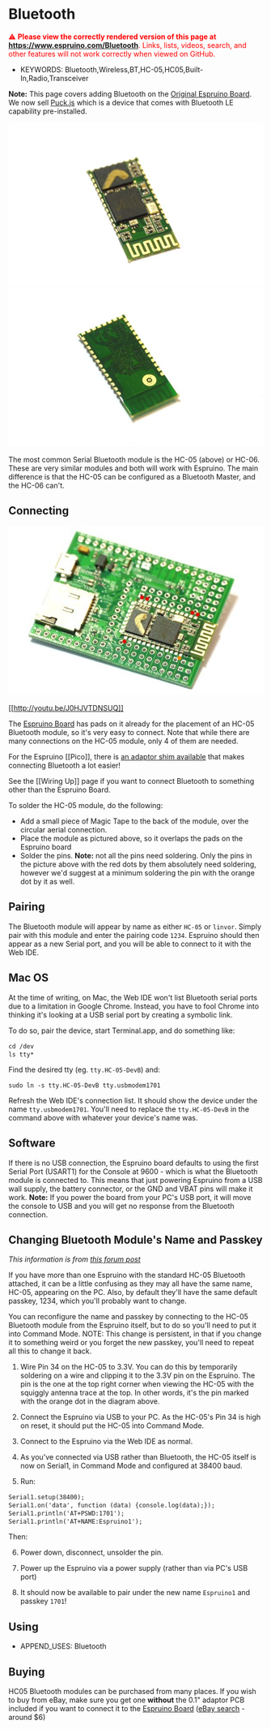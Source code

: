 <!--- Copyright (c) 2013 Gordon Williams, Pur3 Ltd. See the file LICENSE for copying permission. -->
Bluetooth
=========

<span style="color:red">:warning: **Please view the correctly rendered version of this page at https://www.espruino.com/Bluetooth**. Links, lists, videos, search, and other features will not work correctly when viewed on GitHub.</span>

* KEYWORDS: Bluetooth,Wireless,BT,HC-05,HC05,Built-In,Radio,Transceiver

**Note:** This page covers adding Bluetooth on the [Original Espruino Board](/EspruinoBoard).
We now sell [Puck.js](/Puck.js) which is a device that comes with Bluetooth LE capability pre-installed.

![HC-05 front](Bluetooth/HC05_front.jpg)
![HC-05 back](Bluetooth/HC05_back.jpg)

The most common Serial Bluetooth module is the HC-05 (above) or HC-06. These are very similar modules and both will work with Espruino. The main difference is that the HC-05 can be configured as a Bluetooth Master, and the HC-06 can't.

Connecting
--------

![HC-05 module on Espruino](Bluetooth/HC05_placed.jpg)

[[http://youtu.be/J0HJVTDNSUQ]]

The [Espruino Board](/EspruinoBoard) has pads on it already for the placement of an HC-05 Bluetooth module, so it's very easy to connect. Note that while there are many connections on the HC-05 module, only 4 of them are needed.

For the Espruino [[Pico]], there is [an adaptor shim available](/Shims#bluetooth-0-1-adaptor) that makes connecting Bluetooth a lot easier!

See the [[Wiring Up]] page if you want to connect Bluetooth to something other than the Espruino Board.

To solder the HC-05 module, do the following:

* Add a small piece of Magic Tape to the back of the module, over the circular aerial connection.
* Place the module as pictured above, so it overlaps the pads on the Espruino board
* Solder the pins. **Note:** not all the pins need soldering. Only the pins in the picture above with the red dots by them absolutely need soldering, however we'd suggest at a minimum soldering the pin with the orange dot by it as well.

Pairing
------

The Bluetooth module will appear by name as either ```HC-05``` or ```linvor```. Simply pair with this module and enter the pairing code ```1234```. Espruino should then appear as a new Serial port, and you will be able to connect to it with the Web IDE.

Mac OS
-----

At the time of writing, on Mac, the Web IDE won't list Bluetooth serial ports due to a limitation in Google Chrome. Instead, you have to fool Chrome into thinking it's looking at a USB serial port by creating a symbolic link.

To do so, pair the device, start Terminal.app, and do something like:

```
cd /dev
ls tty*
```

Find the desired tty (eg. `tty.HC-05-DevB`) and:

```
sudo ln -s tty.HC-05-DevB tty.usbmodem1701
```

Refresh the Web IDE's connection list. It should show the device under the name `tty.usbmodem1701`.  You'll need to replace the `tty.HC-05-DevB` in the command above with whatever your device's name was.

Software
-------

If there is no USB connection, the Espruino board defaults to using the first Serial Port (USART1) for the Console at 9600 - which is what the Bluetooth module is connected to. This means that just powering Espruino from a USB wall supply, the battery connector, or the GND and VBAT pins will make it work. **Note:** If you power the board from your PC's USB port, it will move the console to USB and you will get no response from the Bluetooth connection.

Changing Bluetooth Module's Name and Passkey
---------------------------------------

_This information is from [this forum post](http://forum.espruino.com/conversations/454/)_

If you have more than one Espruino with the standard HC-05 Bluetooth attached, it can be a little confusing as they may all have the same name, HC-05, appearing on the PC. Also, by default they'll have the same default passkey, 1234, which you'll probably want to change.

You can reconfigure the name and passkey by connecting to the HC-05 Bluetooth module from the Espruino itself, but to do so you'll need to put it into Command Mode.  NOTE: This change is persistent, in that if you change it to something weird or you forget the new passkey, you'll need to repeat all this to change it back.

1. Wire Pin 34 on the HC-05 to 3.3V.  You can do this by temporarily soldering on a wire and clipping it to the 3.3V pin on the Espruino.  The pin is the one at the top right corner when viewing the HC-05 with the squiggly antenna trace at the top.  In other words, it's the pin marked with the orange dot in the diagram above.

2. Connect the Espruino via USB to your PC.  As the HC-05's Pin 34 is high on reset, it should put the HC-05 into Command Mode.

3. Connect to the Espruino via the Web IDE as normal.

4. As you've connected via USB rather than Bluetooth, the HC-05 itself is now on Serial1, in Command Mode and configured at 38400 baud.

5. Run:

```
Serial1.setup(38400);
Serial1.on('data', function (data) {console.log(data);});
Serial1.println('AT+PSWD:1701');
Serial1.println('AT+NAME:Espruino1');
```

Then:

6. Power down, disconnect, unsolder the pin.

7. Power up the Espruino via a power supply (rather than via PC's USB port)

8. It should now be available to pair under the new name `Espruino1` and passkey `1701`!

Using
-----

* APPEND_USES: Bluetooth

Buying
-----

HC05 Bluetooth modules can be purchased from many places. If you wish to buy from eBay, make sure you get one **without** the 0.1" adaptor PCB included if you want to connect it to the [Espruino Board](/EspruinoBoard) ([eBay search](http://www.ebay.com/sch/i.html?_nkw=HC05+bluetooth) - around $6)
